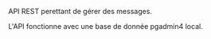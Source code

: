 API REST perettant de gérer des messages.

L'API fonctionne avec une base de donnée pgadmin4 local.

